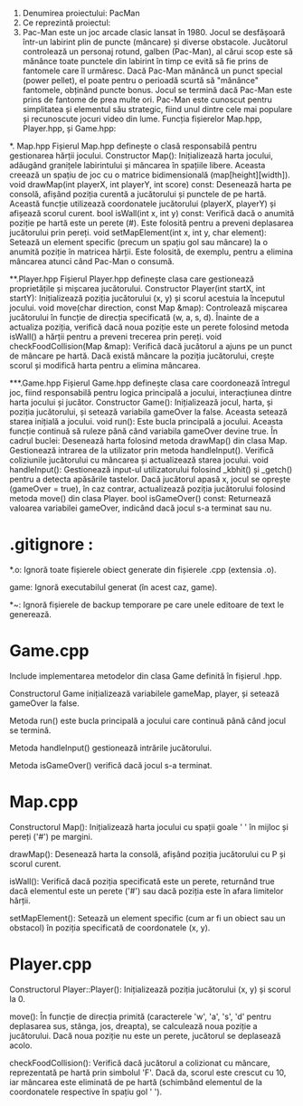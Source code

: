 1. Denumirea proiectului: PacMan 
2. Ce reprezintă proiectul:
3. Pac-Man este un joc arcade clasic lansat în 1980. Jocul se desfășoară într-un labirint plin de puncte (mâncare) și diverse obstacole. Jucătorul controlează un personaj rotund, galben (Pac-Man), al cărui scop este să mănânce toate punctele din labirint în timp ce evită să fie prins de fantomele care îl urmăresc. Dacă Pac-Man mănâncă un punct special (power pellet), el poate pentru o perioadă scurtă să "mănânce" fantomele, obținând puncte bonus. Jocul se termină dacă Pac-Man este prins de fantome de prea multe ori. Pac-Man este cunoscut pentru simplitatea și elementul său strategic, fiind unul dintre cele mai populare și recunoscute jocuri video din lume.
Funcția fișierelor Map.hpp, Player.hpp, și Game.hpp:

*. Map.hpp Fișierul Map.hpp definește o clasă responsabilă pentru gestionarea hărții jocului. Constructor Map(): Inițializează harta jocului, adăugând granițele labirintului și mâncarea în spațiile libere. Aceasta creează un spațiu de joc cu o matrice bidimensională (map[height][width]). void drawMap(int playerX, int playerY, int score) const: Desenează harta pe consolă, afișând poziția curentă a jucătorului și punctele de pe hartă. Această funcție utilizează coordonatele jucătorului (playerX, playerY) și afișează scorul curent. bool isWall(int x, int y) const: Verifică dacă o anumită poziție pe hartă este un perete (#). Este folosită pentru a preveni deplasarea jucătorului prin pereți. void setMapElement(int x, int y, char element): Setează un element specific (precum un spațiu gol sau mâncare) la o anumită poziție în matricea hărții. Este folosită, de exemplu, pentru a elimina mâncarea atunci când Pac-Man o consumă.

**.Player.hpp Fișierul Player.hpp definește clasa care gestionează proprietățile și mișcarea jucătorului. Constructor Player(int startX, int startY): Inițializează poziția jucătorului (x, y) și scorul acestuia la începutul jocului. void move(char direction, const Map &map): Controlează mișcarea jucătorului în funcție de direcția specificată (w, a, s, d). Înainte de a actualiza poziția, verifică dacă noua poziție este un perete folosind metoda isWall() a hărții pentru a preveni trecerea prin pereți. void checkFoodCollision(Map &map): Verifică dacă jucătorul a ajuns pe un punct de mâncare pe hartă. Dacă există mâncare la poziția jucătorului, crește scorul și modifică harta pentru a elimina mâncarea.

***.Game.hpp Fișierul Game.hpp definește clasa care coordonează întregul joc, fiind responsabilă pentru logica principală a jocului, interacțiunea dintre harta jocului și jucător. Constructor Game(): Inițializează jocul, harta, și poziția jucătorului, și setează variabila gameOver la false. Aceasta setează starea inițială a jocului. void run(): Este bucla principală a jocului. Aceasta funcție continuă să ruleze până când variabila gameOver devine true. În cadrul buclei: Desenează harta folosind metoda drawMap() din clasa Map. Gestionează intrarea de la utilizator prin metoda handleInput(). Verifică coliziunile jucătorului cu mâncarea și actualizează starea jocului. void handleInput(): Gestionează input-ul utilizatorului folosind _kbhit() și _getch() pentru a detecta apăsările tastelor. Dacă jucătorul apasă x, jocul se oprește (gameOver = true), în caz contrar, actualizează poziția jucătorului folosind metoda move() din clasa Player. bool isGameOver() const: Returnează valoarea variabilei gameOver, indicând dacă jocul s-a terminat sau nu.
# .gitignore :
*.o: Ignoră toate fișierele obiect generate din fișierele .cpp (extensia .o).

game: Ignoră executabilul generat (în acest caz, game).

*~: Ignoră fișierele de backup temporare pe care unele editoare de text le generează.

# Game.cpp
Include implementarea metodelor din clasa Game definită în fișierul .hpp.

Constructorul Game inițializează variabilele gameMap, player, și setează gameOver la false.

Metoda run() este bucla principală a jocului care continuă până când jocul se termină.

Metoda handleInput() gestionează intrările jucătorului.

Metoda isGameOver() verifică dacă jocul s-a terminat.

# Map.cpp 
Constructorul Map(): Inițializează harta jocului cu spații goale ' ' în mijloc și pereți ('#') pe margini.

drawMap(): Desenează harta la consolă, afișând poziția jucătorului cu P și scorul curent.

isWall(): Verifică dacă poziția specificată este un perete, returnând true dacă elementul este un perete ('#') sau dacă poziția este în afara limitelor hărții.

setMapElement(): Setează un element specific (cum ar fi un obiect sau un obstacol) în poziția specificată de coordonatele (x, y).

# Player.cpp
Constructorul Player::Player(): Inițializează poziția jucătorului (x, y) și scorul la 0.

move(): În funcție de direcția primită (caracterele 'w', 'a', 's', 'd' pentru deplasarea sus, stânga, jos, dreapta), se calculează noua poziție a jucătorului. Dacă noua poziție nu este un perete, jucătorul se deplasează acolo.

checkFoodCollision(): Verifică dacă jucătorul a colizionat cu mâncare, reprezentată pe hartă prin simbolul 'F'. Dacă da, scorul este crescut cu 10, iar mâncarea este eliminată de pe hartă (schimbând elementul de la coordonatele respective în spațiu gol ' ').
